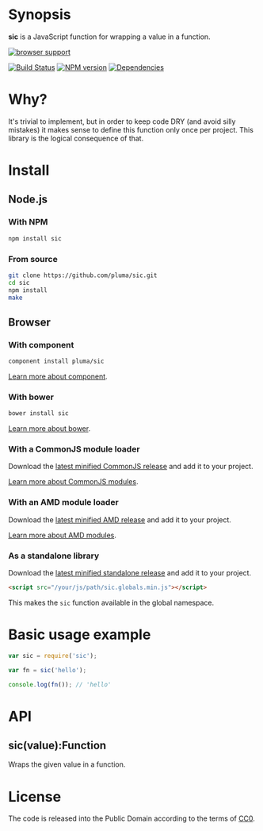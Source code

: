 # Synopsis

**sic** is a JavaScript function for wrapping a value in a function.

[![browser support](https://ci.testling.com/pluma/sic.png)](https://ci.testling.com/pluma/sic)

[![Build Status](https://travis-ci.org/pluma/sic.png?branch=master)](https://travis-ci.org/pluma/sic) [![NPM version](https://badge.fury.io/js/sic.png)](http://badge.fury.io/js/sic) [![Dependencies](https://david-dm.org/pluma/sic.png)](https://david-dm.org/pluma/sic)

# Why?

It's trivial to implement, but in order to keep code DRY (and avoid silly mistakes) it makes sense to define this function only once per project. This library is the logical consequence of that.

# Install

## Node.js

### With NPM

```sh
npm install sic
```

### From source

```sh
git clone https://github.com/pluma/sic.git
cd sic
npm install
make
```

## Browser

### With component

```sh
component install pluma/sic
```

[Learn more about component](https://github.com/component/component).

### With bower

```sh
bower install sic
```

[Learn more about bower](https://github.com/twitter/bower).

### With a CommonJS module loader

Download the [latest minified CommonJS release](https://raw.github.com/pluma/sic/master/dist/sic.min.js) and add it to your project.

[Learn more about CommonJS modules](http://wiki.commonjs.org/wiki/Modules/1.1).

### With an AMD module loader

Download the [latest minified AMD release](https://raw.github.com/pluma/sic/master/dist/sic.amd.min.js) and add it to your project.

[Learn more about AMD modules](http://requirejs.org/docs/whyamd.html).

### As a standalone library

Download the [latest minified standalone release](https://raw.github.com/pluma/sic/master/dist/sic.globals.min.js) and add it to your project.

```html
<script src="/your/js/path/sic.globals.min.js"></script>
```

This makes the `sic` function available in the global namespace.

# Basic usage example

```javascript
var sic = require('sic');

var fn = sic('hello');

console.log(fn()); // 'hello'
```

# API

## sic(value):Function

Wraps the given value in a function.

# License

The code is released into the Public Domain according to the terms of [CC0](http://creativecommons.org/publicdomain/zero/1.0/).
